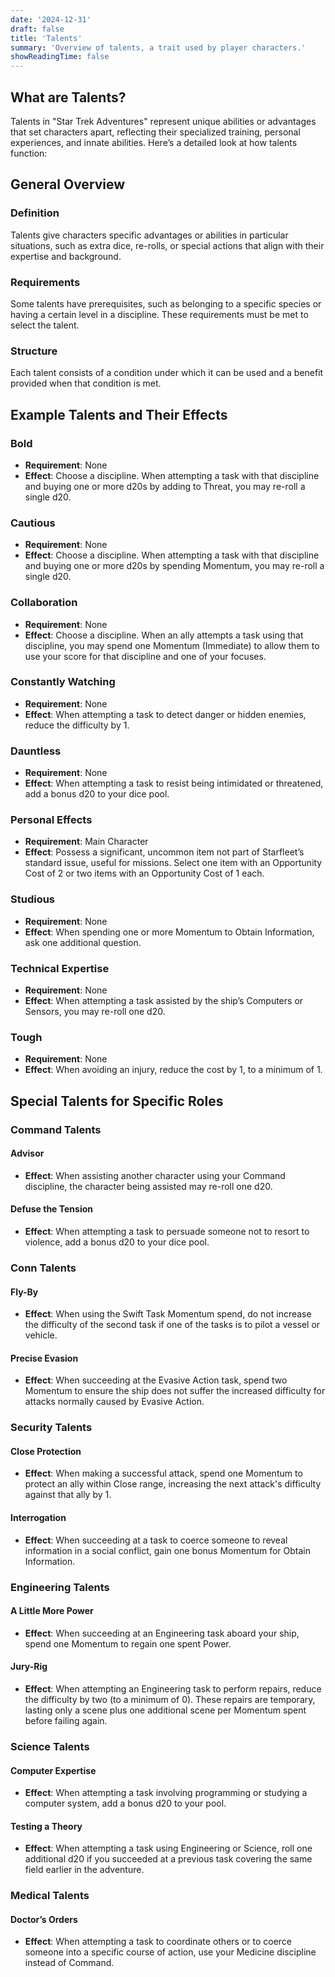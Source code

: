 ```yaml
---
date: '2024-12-31'
draft: false
title: 'Talents'
summary: 'Overview of talents, a trait used by player characters.'
showReadingTime: false
---
```


## What are Talents?

Talents in "Star Trek Adventures" represent unique abilities or advantages that set characters apart, reflecting their specialized training, personal experiences, and innate abilities. Here’s a detailed look at how talents function:

## General Overview

### Definition

Talents give characters specific advantages or abilities in particular situations, such as extra dice, re-rolls, or special actions that align with their expertise and background.

### Requirements

Some talents have prerequisites, such as belonging to a specific species or having a certain level in a discipline. These requirements must be met to select the talent.

### Structure

Each talent consists of a condition under which it can be used and a benefit provided when that condition is met.

## Example Talents and Their Effects

### Bold

- **Requirement**: None  
- **Effect**: Choose a discipline. When attempting a task with that discipline and buying one or more d20s by adding to Threat, you may re-roll a single d20.

### Cautious

- **Requirement**: None  
- **Effect**: Choose a discipline. When attempting a task with that discipline and buying one or more d20s by spending Momentum, you may re-roll a single d20.

### Collaboration

- **Requirement**: None  
- **Effect**: Choose a discipline. When an ally attempts a task using that discipline, you may spend one Momentum (Immediate) to allow them to use your score for that discipline and one of your focuses.

### Constantly Watching

- **Requirement**: None  
- **Effect**: When attempting a task to detect danger or hidden enemies, reduce the difficulty by 1.

### Dauntless

- **Requirement**: None  
- **Effect**: When attempting a task to resist being intimidated or threatened, add a bonus d20 to your dice pool.

### Personal Effects

- **Requirement**: Main Character  
- **Effect**: Possess a significant, uncommon item not part of Starfleet’s standard issue, useful for missions. Select one item with an Opportunity Cost of 2 or two items with an Opportunity Cost of 1 each.

### Studious

- **Requirement**: None  
- **Effect**: When spending one or more Momentum to Obtain Information, ask one additional question.

### Technical Expertise

- **Requirement**: None  
- **Effect**: When attempting a task assisted by the ship’s Computers or Sensors, you may re-roll one d20.

### Tough

- **Requirement**: None  
- **Effect**: When avoiding an injury, reduce the cost by 1, to a minimum of 1.

## Special Talents for Specific Roles

### Command Talents

#### Advisor

- **Effect**: When assisting another character using your Command discipline, the character being assisted may re-roll one d20.

#### Defuse the Tension

- **Effect**: When attempting a task to persuade someone not to resort to violence, add a bonus d20 to your dice pool.

### Conn Talents

#### Fly-By

- **Effect**: When using the Swift Task Momentum spend, do not increase the difficulty of the second task if one of the tasks is to pilot a vessel or vehicle.

#### Precise Evasion

- **Effect**: When succeeding at the Evasive Action task, spend two Momentum to ensure the ship does not suffer the increased difficulty for attacks normally caused by Evasive Action.

### Security Talents

#### Close Protection

- **Effect**: When making a successful attack, spend one Momentum to protect an ally within Close range, increasing the next attack's difficulty against that ally by 1.

#### Interrogation

- **Effect**: When succeeding at a task to coerce someone to reveal information in a social conflict, gain one bonus Momentum for Obtain Information.

### Engineering Talents

#### A Little More Power

- **Effect**: When succeeding at an Engineering task aboard your ship, spend one Momentum to regain one spent Power.

#### Jury-Rig

- **Effect**: When attempting an Engineering task to perform repairs, reduce the difficulty by two (to a minimum of 0). These repairs are temporary, lasting only a scene plus one additional scene per Momentum spent before failing again.

### Science Talents

#### Computer Expertise

- **Effect**: When attempting a task involving programming or studying a computer system, add a bonus d20 to your pool.

#### Testing a Theory

- **Effect**: When attempting a task using Engineering or Science, roll one additional d20 if you succeeded at a previous task covering the same field earlier in the adventure.

### Medical Talents

#### Doctor’s Orders

- **Effect**: When attempting a task to coordinate others or to coerce someone into a specific course of action, use your Medicine discipline instead of Command.

